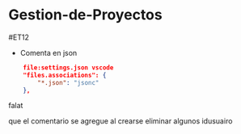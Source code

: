 # Gestion-de-Proyectos
#ET12

* Comenta en json 
```json
    file:settings.json vscode
    "files.associations": {
        "*.json": "jsonc"
    },
```


falat

que el comentario se agregue al crearse
eliminar algunos idusuairo
